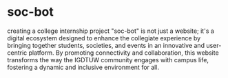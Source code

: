 # soc-bot
creating a college internship project 
"soc-bot" is not just a website; it's a digital ecosystem designed to enhance the collegiate experience by bringing together students, societies, and events in an innovative and user-centric platform. By promoting connectivity and collaboration, this website transforms the way the IGDTUW community engages with campus life, fostering a dynamic and inclusive environment for all.
